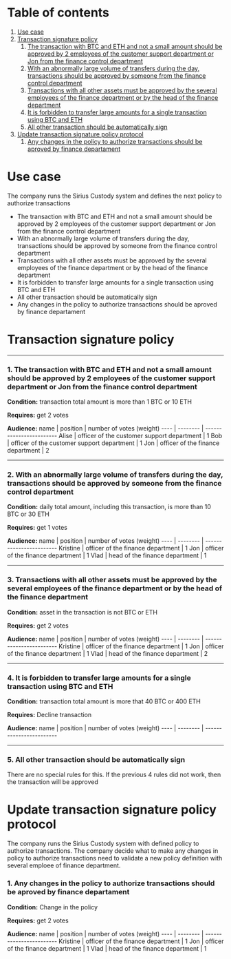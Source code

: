 # Table of contents
1. [Use case](#usecase)
2. [Transaction signature policy](#policy)
    1. [The transaction with BTC and ETH and not a small amount should be approved by 2 employees of the customer support department or Jon from the finance control department](#policy1)
    2. [With an abnormally large volume of transfers during the day, transactions should be approved by someone from the finance control department](#policy2)
    3. [Transactions with all other assets must be approved by the several employees of the finance department or by the head of the finance department](#policy3)
    4. [It is forbidden to transfer large amounts for a single transaction using BTC and ETH](#policy4)
    5. [All other transaction should be automatically sign](#policy5)
3. [Update transaction signature policy protocol](#update)
    1. [Any changes in the policy to authorize transactions should be aproved by finance departament](#policy6)

# Use case <a name="usecase"></a>

The company runs the Sirius Custody system and defines the next policy to authorize transactions

* The transaction with BTC and ETH and not a small amount should be approved by 2 employees of the customer support department or Jon from the finance control department
* With an abnormally large volume of transfers during the day, transactions should be approved by someone from the finance control department
* Transactions with all other assets must be approved by the several employees of the finance department or by the head of the finance department
* It is forbidden to transfer large amounts for a single transaction using BTC and ETH
* All other transaction should be automatically sign
* Any changes in the policy to authorize transactions should be aproved by finance departament


# Transaction signature policy <a name="policy"></a>

-------------

### 1. <a name="policy1"></a> The transaction with BTC and ETH and not a small amount should be approved by 2 employees of the customer support department or Jon from the finance control department

**Condition:** transaction total amount is more than 1 BTC or 10 ETH

**Requires:** get 2 votes

**Audience:**
name | position | number of votes (weight)
---- | -------- | ------------------------
Alise | officer of the customer support department | 1
Bob | officer of the customer support department | 1
Jon | officer of the finance department | 2

-------------

### 2. <a name="policy2"></a> With an abnormally large volume of transfers during the day, transactions should be approved by someone from the finance control department

**Condition:** daily total amount, including this transaction, is more than 10 BTC or 30 ETH

**Requires:** get 1 votes

**Audience:**
name | position | number of votes (weight)
---- | -------- | ------------------------
Kristine | officer of the finance department | 1
Jon | officer of the finance department | 1
Vlad | head of the finance department | 1

-------------

### 3. <a name="policy3"></a> Transactions with all other assets must be approved by the several employees of the finance department or by the head of the finance department

**Condition:** asset in the transaction is not BTC or ETH

**Requires:** get 2 votes

**Audience:**
name | position | number of votes (weight)
---- | -------- | ------------------------
Kristine | officer of the finance department | 1
Jon | officer of the finance department | 1
Vlad | head of the finance department | 2

-------------

### 4. <a name="policy4"></a> It is forbidden to transfer large amounts for a single transaction using BTC and ETH

**Condition:** transaction total amount is more that 40 BTC or 400 ETH

**Requires:** Decline transaction

**Audience:**
name | position | number of votes (weight)
---- | -------- | ------------------------

-------------

### 5. <a name="policy5"></a> All other transaction should be automatically sign

There are no special rules for this. If the previous 4 rules did not work, then the transaction will be approved


# Update transaction signature policy protocol <a name="update"></a>

The company runs the Sirius Custody system with defined policy to authorize transactions. The company decide what to make any changes in  policy to authorize transactions need to validate a new policy definition with several emploee of finance department.

### 1. <a name="policy6"></a> Any changes in the policy to authorize transactions should be aproved by finance departament

**Condition:** Change in the policy

**Requires:** get 2 votes

**Audience:**
name | position | number of votes (weight)
---- | -------- | ------------------------
Kristine | officer of the finance department | 1
Jon | officer of the finance department | 1
Vlad | head of the finance department | 1
